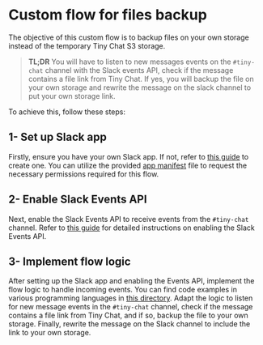 # Custom flow for files backup 

The objective of this custom flow is to backup files on your own storage instead of the temporary Tiny Chat S3 storage.

> **TL;DR** You will have to listen to new messages events on the `#tiny-chat` channel with the Slack events API, check if the message contains a file link from Tiny Chat. If yes, you will backup the file on your own storage and rewrite the message on the slack channel to put your own storage link.

To achieve this, follow these steps:

## 1- Set up Slack app 

Firstly, ensure you have your own Slack app. If not, refer to [this guide](slack-app/intro.md) to create one. You can utilize the provided [app manifest](flows/backup-files/app-manifest.json) file to request the necessary permissions required for this flow.

## 2- Enable Slack Events API

Next, enable the Slack Events API to receive events from the `#tiny-chat` channel. Refer to [this guide](slack-events-api/intro.md) for detailed instructions on enabling the Slack Events API.

## 3- Implement flow logic

After setting up the Slack app and enabling the Events API, implement the flow logic to handle incoming events. You can find code examples in various programming languages in [this directory](flows/backup-files/examples). Adapt the logic to listen for new message events in the `#tiny-chat` channel, check if the message contains a file link from Tiny Chat, and if so, backup the file to your own storage. Finally, rewrite the message on the Slack channel to include the link to your own storage.